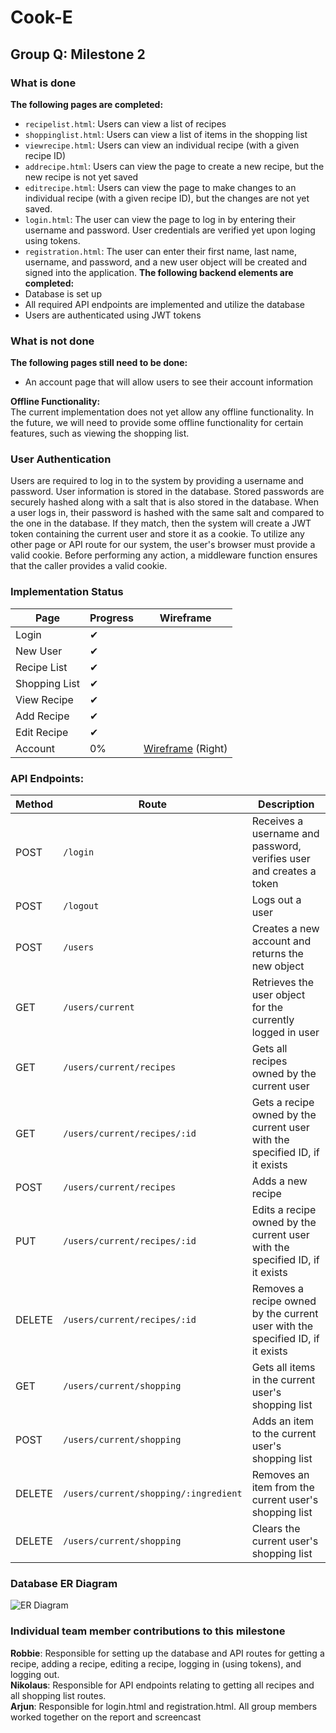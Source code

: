 # Cook-E
## Group Q: Milestone 2

### What is done
<b>The following pages are completed: </b>
- `recipelist.html`: Users can view a list of recipes
- `shoppinglist.html`: Users can view a list of items in the shopping list
- `viewrecipe.html`: Users can view an individual recipe (with a given recipe ID)
- `addrecipe.html`: Users can view the page to create a new recipe, but the new recipe is not yet saved
- `editrecipe.html`: Users can view the page to make changes to an individual recipe (with a given recipe ID), but the changes are not yet saved.<br>
- `login.html`: The user can view the page to log in by entering their username and password.  User credentials are verified yet upon loging using tokens.
- `registration.html`: The user can enter their first name, last name, username, and password, and a new user object will be created and signed into the application.
<b>The following backend elements are completed: </b>
- Database is set up
- All required API endpoints are implemented and utilize the database
- Users are authenticated using JWT tokens

### What is not done
<b>The following pages still need to be done:</b>
- An account page that will allow users to see their account information

<b>Offline Functionality:</b><br>
The current implementation does not yet allow any offline functionality.  In the future, we will need to provide some offline functionality for certain features, such as viewing the shopping list.

### User Authentication
Users are required to log in to the system by providing a username and password.  User information is stored in the database.  Stored passwords are securely hashed along with a salt that is also stored in the database.  When a user logs in, their password is hashed with the same salt and compared to the one in the database.  If they match, then the system will create a JWT token containing the current user and store it as a cookie.  To utilize any other page or API route for our system, the user's browser must provide a valid cookie.  Before performing any action, a middleware function ensures that the caller provides a valid cookie.

### Implementation Status
| Page | Progress | Wireframe |
|------|----------|-----------|
| Login | ✔ |  |
| New User | ✔ | |
| Recipe List | ✔ | |
| Shopping List | ✔ | |
| View Recipe | ✔ | |
| Add Recipe | ✔ | |
| Edit Recipe | ✔ | |
| Account | 0% | [Wireframe](https://github.ncsu.edu/engr-csc342/csc342-2023Fall-GroupQ/blob/master/Proposal/Wireframes/Registration.png) (Right)|

### API Endpoints:
| Method | Route | Description |
|--|--|-------------------------|
| POST | `/login` | Receives a username and password, verifies user and creates a token |
| POST | `/logout` | Logs out a user |
| POST | `/users` | Creates a new account and returns the new object |
| GET | `/users/current` | Retrieves the user object for the currently logged in user |
| GET | `/users/current/recipes` | Gets all recipes owned by the current user |
| GET | `/users/current/recipes/:id` | Gets a recipe  owned by the current user with the specified ID, if it exists |
| POST | `/users/current/recipes` | Adds a new recipe |
| PUT | `/users/current/recipes/:id` | Edits a recipe owned by the current user with the specified ID, if it exists |
| DELETE | `/users/current/recipes/:id` |Removes a recipe owned by the current user with the specified ID, if it exists |
| GET | `/users/current/shopping` | Gets all items in the current user's shopping list |
| POST | `/users/current/shopping` | Adds an item to the current user's shopping list |
| DELETE | `/users/current/shopping/:ingredient` | Removes an item from the current user's shopping list |
| DELETE | `/users/current/shopping` | Clears the current user's shopping list |

### Database ER Diagram
![ER Diagram](https://github.ncsu.edu/engr-csc342/csc342-2023Fall-GroupQ/blob/master/Milestone2/diagrams/Milestone%202%20ER%20Diagram.png)

### Individual team member contributions to this milestone
<b>Robbie</b>: Responsible for setting up the database and API routes for getting a recipe, adding a recipe, editing a recipe, logging in (using tokens), and logging out.<br>
<b>Nikolaus</b>: Responsible for API endpoints relating to getting all recipes and all shopping list routes.<br>
<b>Arjun</b>: Responsible for login.html and registration.html.
All group members worked together on the report and screencast




























